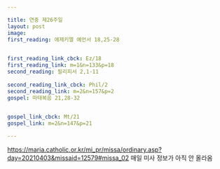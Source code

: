 ```yaml
---

title: 연중 제26주일
layout: post 
image: 
first_reading: 에제키엘 예언서 18,25-28

 
first_reading_link_cbck: Ez/18
first_reading_link: m=1&n=133&p=18
second_reading: 필리피서 2,1-11
 
second_reading_link_cbck: Phil/2
second_reading_link: m=2&n=157&p=2
gospel: 마태복음 21,28-32

 
gospel_link_cbck: Mt/21
gospel_link: m=2&n=147&p=21

---
```


<https://maria.catholic.or.kr/mi_pr/missa/ordinary.asp?day=20210403&missaid=12579#missa_02>
매일 미사 정보가 아직 안 올라옴
